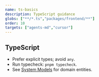 ```yaml
---
name: ts-basics
description: TypeScript guidance
globs: ["**/*.ts","packages/frontend/**"]
order: 10
targets: ["agents-md","cursor"]
---
```

## TypeScript

- Prefer explicit types; avoid `any`.
- Run typecheck: `pnpm typecheck`.
- See [System Models](docs/system-design/models.md) for domain entities.
